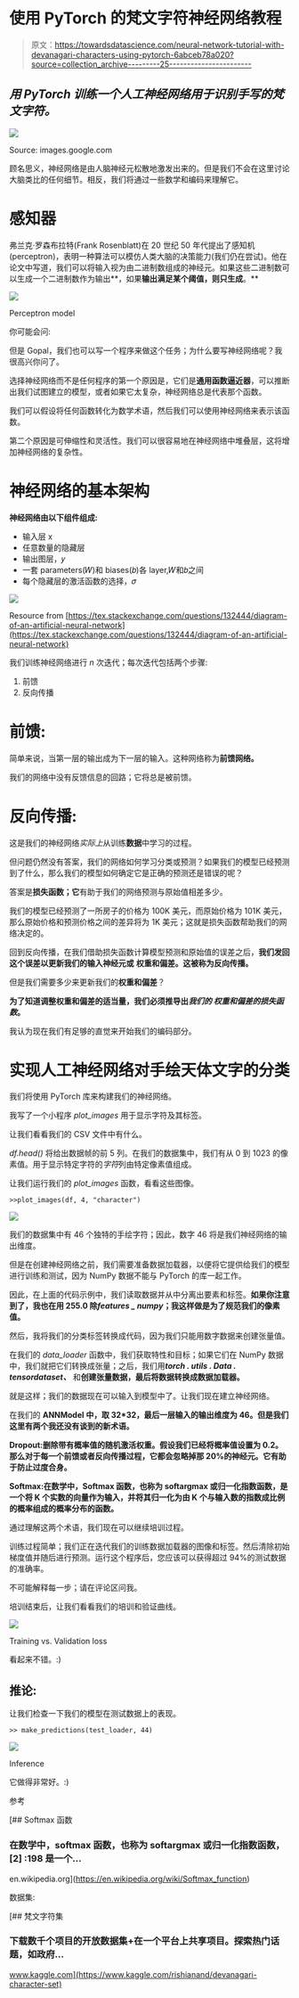 # 使用 PyTorch 的梵文字符神经网络教程

> 原文：<https://towardsdatascience.com/neural-network-tutorial-with-devanagari-characters-using-pytorch-6abceb78a020?source=collection_archive---------25----------------------->

## *用 PyTorch 训练一个人工神经网络用于识别手写的梵文字符。*

![](img/8dcc088c03aa872e1e5449ea2d93807f.png)

Source: images.google.com

顾名思义，神经网络是由人脑神经元松散地激发出来的。但是我们不会在这里讨论大脑类比的任何细节。相反，我们将通过一些数学和编码来理解它。

# 感知器

弗兰克·罗森布拉特(Frank Rosenblatt)在 20 世纪 50 年代提出了感知机(perceptron)，表明一种算法可以模仿人类大脑的决策能力(我们仍在尝试)。他在论文中写道，我们可以将输入视为由二进制数组成的神经元。如果这些二进制数可以生成一个二进制数作为输出**，如果**输出满足某个阈值，则只生成**。**

![](img/f03f1f5c5772d8e3998412044a1a48f1.png)

Perceptron model

你可能会问:

但是 Gopal，我们也可以写一个程序来做这个任务；为什么要写神经网络呢？我很高兴你问了。

选择神经网络而不是任何程序的第一个原因是，它们是**通用函数逼近器**，可以推断出我们试图建立的模型，或者如果它太复杂，神经网络总是代表那个函数。

我们可以假设将任何函数转化为数学术语，然后我们可以使用神经网络来表示该函数。

第二个原因是可伸缩性和灵活性。我们可以很容易地在神经网络中堆叠层，这将增加神经网络的复杂性。

# 神经网络的基本架构

**神经网络由以下组件组成:**

*   输入层 x
*   任意数量的隐藏层
*   输出图层，𝑦
*   一套 parameters(𝑊)和 biases(𝑏)各 layer,𝑊和𝑏之间
*   每个隐藏层的激活函数的选择，𝜎

![](img/11ada75e3696caea3f0917480ee9519d.png)

Resource from [https://tex.stackexchange.com/questions/132444/diagram-of-an-artificial-neural-network](https://tex.stackexchange.com/questions/132444/diagram-of-an-artificial-neural-network)

我们训练神经网络进行 *n* 次迭代；每次迭代包括两个步骤:

1.  前馈
2.  反向传播

# 前馈:

简单来说，当第一层的输出成为下一层的输入。这种网络称为**前馈网络。**

我们的网络中没有反馈信息的回路；它将总是被前馈。

# 反向传播:

这是我们的神经网络*实际上*从训练**数据**中学习的过程。

但问题仍然没有答案，我们的网络如何学习分类或预测？如果我们的模型已经预测到了什么，那么我们的模型如何确定它是正确的预测还是错误的呢？

答案是**损失函数；它**有助于我们的网络预测与原始值相差多少。

我们的模型已经预测了一所房子的价格为 100K 美元，而原始价格为 101K 美元，那么原始价格和预测价格之间的差异将为 1K 美元；这就是损失函数帮助我们的网络决定的。

回到反向传播，在我们借助损失函数计算模型预测和原始值的误差之后，**我们发回这个误差以更新我们的输入神经元或** **权重和偏差。这被称为反向传播。**

但是我们需要多少来更新我们的**权重和偏差**？

**为了知道调整权重和偏差的适当量，我们必须推导出*我们的* *权重和偏差的损失函数*。**

我认为现在我们有足够的直觉来开始我们的编码部分。

# 实现人工神经网络对手绘天体文字的分类

我们将使用 PyTorch 库来构建我们的神经网络。

我写了一个小程序 *plot_images* 用于显示字符及其标签。

让我们看看我们的 CSV 文件中有什么。

*df.head()* 将给出数据帧的前 5 列。在我们的数据集中，我们有从 0 到 1023 的像素值。用于显示特定字符的*字符*列由特定像素值组成。

让我们运行我们的 *plot_images* 函数，看看这些图像。

```
>>plot_images(df, 4, "character")
```

![](img/03c93e311d7001ceb5d219f37474c073.png)

我们的数据集中有 46 个独特的手绘字符；因此，数字 46 将是我们神经网络的输出维度。

但是在创建神经网络之前，我们需要准备数据加载器，以便将它提供给我们的模型进行训练和测试，因为 NumPy 数据不能与 PyTorch 的库一起工作。

因此，在上面的代码示例中，我们读取数据并从中分离出要素和标签。**如果你注意到了，我也在用 255.0 除*features _ numpy*；我这样做是为了规范我们的像素值。**

然后，我将我们的分类标签转换成代码，因为我们只能用数字数据来创建张量值。

在我们的 *data_loader* 函数中，我们获取特性和目标；如果它们在 NumPy 数据中，我们就把它们转换成张量；之后，我们用***torch . utils . Data . tensordataset、*** 和**创建张量数据，最后将数据转换成数据加载器。**

就是这样；我们的数据现在可以输入到模型中了。让我们现在建立神经网络。

在我们的 **ANNModel 中，取 32*32，最后一层输入的输出维度为 46。但是我们这里有两个我还没有谈到的新术语。**

**Dropout:删除带有概率值的随机激活权重。假设我们已经将概率值设置为 0.2。那么对于每一个前馈或者反向传播过程，它都会忽略掉那 20%的神经元。它有助于防止过度合身。**

**Softmax:在数学中，Softmax 函数，也称为 softargmax 或归一化指数函数，是一个将 K 个实数的向量作为输入，并将其归一化为由 K 个与输入数的指数成比例的概率组成的概率分布的函数。**

通过理解这两个术语，我们现在可以继续培训过程。

训练过程简单；我们正在迭代我们的训练数据加载器的图像和标签。然后清除初始梯度值并随后进行预测。运行这个程序后，您应该可以获得超过 94%的测试数据的准确率。

不可能解释每一步；请在评论区问我。

培训结束后，让我们看看我们的培训和验证曲线。

![](img/6f2845f2f9119641b68b2d0d7a581663.png)

Training vs. Validation loss

看起来不错。:)

## 推论:

让我们检查一下我们的模型在测试数据上的表现。

```
>> make_predictions(test_loader, 44)
```

![](img/bb5db742937febd116a8a31e7b8688b0.png)

Inference

它做得非常好。:)

参考

[](https://en.wikipedia.org/wiki/Softmax_function) [## Softmax 函数

### 在数学中，softmax 函数，也称为 softargmax 或归一化指数函数，[2] :198 是一个…

en.wikipedia.org](https://en.wikipedia.org/wiki/Softmax_function) 

数据集:

 [## 梵文字符集

### 下载数千个项目的开放数据集+在一个平台上共享项目。探索热门话题，如政府…

www.kaggle.com](https://www.kaggle.com/rishianand/devanagari-character-set)